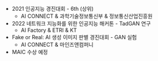 + 2021 인공지능 경진대회 - 6th (상위)
  - AI CONNECT & 과학기술정보통신부 & 정보통신산업진흥원
+ 2022 네트워크 지능화를 위한 인공지능 해커톤 - TadGAN 연구
  - AI Factory & ETRI & KT
+ Fake or Real: AI 생성 이미지 판별 경진대회 - GAN 실험
  - AI CONNECT & 마인즈앤컴퍼니
+ MAIC 수상 예정
